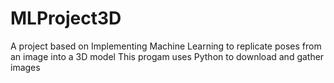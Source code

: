 # MLProject3D
A project based on Implementing Machine Learning to replicate poses from an image into a 3D model
This progam uses Python to download and gather images
